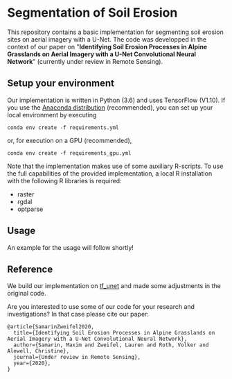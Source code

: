 # Segmentation of Soil Erosion

This repository contains a basic implementation for segmenting soil erosion sites on aerial imagery 
with a U-Net. The code was developped in the context of our paper on "**Identifying Soil Erosion Processes 
in Alpine Grasslands on Aerial Imagery with a U-Net Convolutional Neural Network**" (currently under review 
in Remote Sensing).



## Setup your environment 

Our implementation is written in Python (3.6) and uses TensorFlow (V1.10). If you use the 
[Anaconda distribution](https://www.anaconda.com/) (recommended), you can set up your local environment by executing

```conda env create -f requirements.yml``` 

or, for execution on a GPU (recommended), 


```conda env create -f requirements_gpu.yml``` 

Note that the implementation makes use of some auxiliary R-scripts. To use the full 
capabilities of the provided implementation, a local R installation with the following 
R libraries is required:

- raster
- rgdal
- optparse

## Usage

An example for the usage will follow shortly!

## Reference

We build our implementation on [tf_unet](https://github.com/jakeret/tf_unet) and made some adjustments 
in the original code.

Are you interested to use some of our code for your research and investigations? In that case please 
cite our paper:

```
@article{SamarinZweifel2020,
  title={Identifying Soil Erosion Processes in Alpine Grasslands on Aerial Imagery with a U-Net Convolutional Neural Network},
  author={Samarin, Maxim and Zweifel, Lauren and Roth, Volker and Alewell, Christine},
  journal={Under review in Remote Sensing},
  year={2020},
}
```